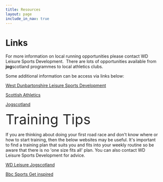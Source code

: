 ```yaml
---
title: Resources
layout: page
include_in_nav: true
---
```

# Links

For more information on local running opportunities please contact WD Leisure Sports Development.  There are lots of opportunities available from **jog**scotland programmes to local athletics clubs.

Some additional information can be access via links below:

[West Dunbartonshire Leisure Sports Development](http://www.west-dunbarton.gov.uk/leisure-parks-events/west-dunbartonshire-leisure/sports-development/)  

[Scottish Athletics](http://www.scottishathletics.org.uk/)

[Jogscotland](http://jogscotland.org.uk/)

<span style="color: rgb(40, 40, 40); font-size: 2.8rem; letter-spacing: 0.01em;">Training Tips</span>

If you are thinking about doing your first road race and don't know where or how to start training, then the below websites may be useful. It's important to find a training plan that suits you and fits into your weekly routine so be aware that there is no 'one size fits all' plan. You can also contact WD Leisure Sports Development for advice.

[WD Leisure Jogscotland](http://www.west-dunbarton.gov.uk/leisure-parks-events/west-dunbartonshire-leisure/sports-development/adult-sport/)

[Bbc Sports Get inspired](http://www.bbc.co.uk/sport/get-inspired/27281727)
